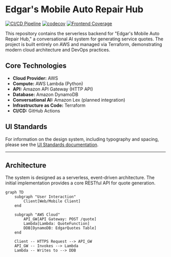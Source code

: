 # Edgar's Mobile Auto Repair Hub

[![CI/CD Pipeline](https://github.com/jesus-orduno/Edgars-mobile-auto-shop/actions/workflows/ci.yml/badge.svg)](https://github.com/jesus-orduno/Edgars-mobile-auto-shop/actions/workflows/ci.yml)
[![codecov](https://codecov.io/gh/jesus-orduno/Edgars-mobile-auto-shop/graph/badge.svg?token=YOUR_CODECOV_TOKEN)](https://codecov.io/gh/jesus-orduno/Edgars-mobile-auto-shop)
[![Frontend Coverage](https://img.shields.io/badge/frontend%20coverage-dynamic-brightgreen)](https://github.com/jesus-orduno/Edgars-mobile-auto-shop/actions/workflows/ci.yml)

This repository contains the serverless backend for "Edgar's Mobile Auto Repair Hub," a conversational AI system for generating service quotes. The project is built entirely on AWS and managed via Terraform, demonstrating modern cloud architecture and DevOps practices.

## Core Technologies

-   **Cloud Provider:** AWS
-   **Compute:** AWS Lambda (Python)
-   **API:** Amazon API Gateway (HTTP API)
-   **Database:** Amazon DynamoDB
-   **Conversational AI:** Amazon Lex (planned integration)
-   **Infrastructure as Code:** Terraform
-   **CI/CD:** GitHub Actions

## UI Standards

For information on the design system, including typography and spacing, please see the [UI Standards documentation](docs/UI-Standards.md).

---

## Architecture

The system is designed as a serverless, event-driven architecture. The initial implementation provides a core RESTful API for quote generation.

```mermaid
graph TD
    subgraph "User Interaction"
        Client[Web/Mobile Client]
    end

    subgraph "AWS Cloud"
        API_GW[API Gateway: POST /quote]
        Lambda[Lambda: QuoteFunction]
        DDB[DynamoDB: EdgarQuotes Table]
    end

    Client -- HTTPS Request --> API_GW
    API_GW -- Invokes --> Lambda
    Lambda -- Writes to --> DDB